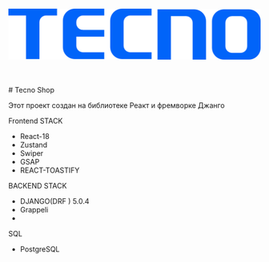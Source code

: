 <img src="https://github.com/Mako135/techno-shop/blob/main/frontend/src/assets/logo.png" alt="Alt Text" style="height: 200px; object-fit: contain;">
# Tecno Shop

Этот проект создан на библиотеке Реакт и фремворке Джанго

Frontend STACK
- React-18
- Zustand
- Swiper
- GSAP
- REACT-TOASTIFY

BACKEND STACK
- DJANGO(DRF ) 5.0.4
- Grappeli
- 

SQL
- PostgreSQL
